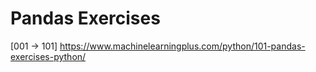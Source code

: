 # Pandas Exercises
[001 -> 101] https://www.machinelearningplus.com/python/101-pandas-exercises-python/